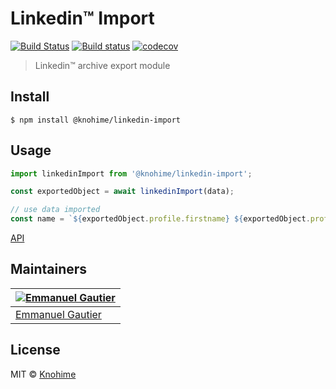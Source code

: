 # Linkedin™ Import

[![Build Status](https://travis-ci.org/knohime/linkedin-import.svg?branch=master)](https://travis-ci.org/knohime/linkedin-import)
[![Build status](https://ci.appveyor.com/api/projects/status/p4p5regivrmva75o/branch/master?svg=true)](https://ci.appveyor.com/project/emmanuelgautier/linkedin-import/branch/master)
[![codecov](https://codecov.io/gh/knohime/linkedin-import/branch/master/graph/badge.svg)](https://codecov.io/gh/knohime/linkedin-import)

> Linkedin™ archive export module

## Install

```
$ npm install @knohime/linkedin-import
```

## Usage
```js
import linkedinImport from '@knohime/linkedin-import';

const exportedObject = await linkedinImport(data);

// use data imported
const name = `${exportedObject.profile.firstname} ${exportedObject.profile.lastname}`
```

[API](https://knohime.github.io/linkedin-import/)

## Maintainers

[![Emmanuel Gautier](https://avatars0.githubusercontent.com/u/2765366?s=144)](https://www.emmanuelgautier.fr) |
--- |
[Emmanuel Gautier](https://www.emmanuelgautier.fr) |

## License

MIT © [Knohime](https://www.knohime.com)
